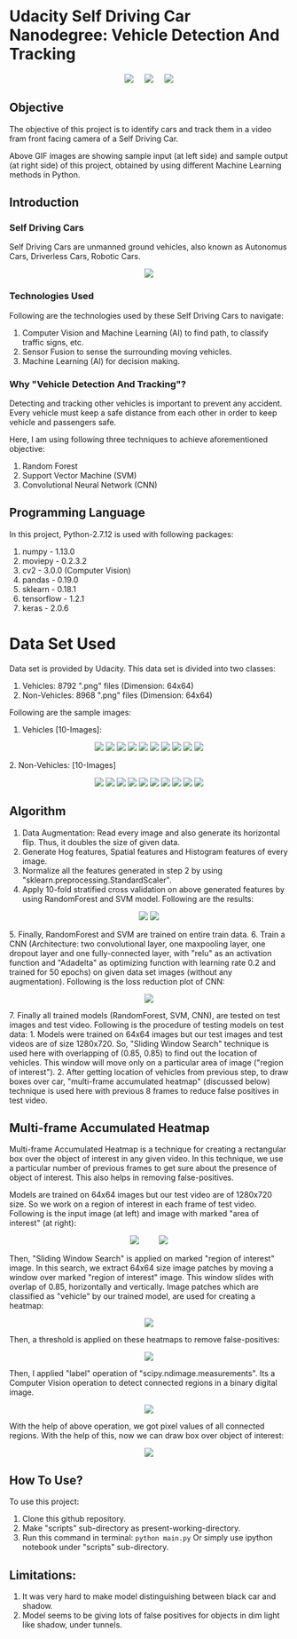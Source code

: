 # Udacity Self Driving Car Nanodegree: Vehicle Detection And Tracking

<p align="center">
<img src="https://github.com/sansinghsanjay/udacity_self_driving_car_vehicle_detection_and_tracking/blob/master/sample_input_output/sample_input.gif">
&nbsp &nbsp
<img src="https://github.com/sansinghsanjay/udacity_self_driving_car_vehicle_detection_and_tracking/blob/master/technologies_used/technologies_used.png">
&nbsp &nbsp
<img src="https://github.com/sansinghsanjay/udacity_self_driving_car_vehicle_detection_and_tracking/blob/master/sample_input_output/sample_output.gif">
</p>

## Objective
The objective of this project is to identify cars and track them in a video fram front facing camera of a Self Driving Car.

Above GIF images are showing sample input (at left side) and sample output (at right side) of this project, obtained by using different Machine Learning methods in Python.

## Introduction

### Self Driving Cars
Self Driving Cars are unmanned ground vehicles, also known as Autonomus Cars, Driverless Cars, Robotic Cars. 
<p align="center">
<img src="https://github.com/sansinghsanjay/udacity_self_driving_car_vehicle_detection_and_tracking/blob/master/images/self-driving-car.jpg">
</p>

### Technologies Used
Following are the technologies used by these Self Driving Cars to navigate:
1. Computer Vision and Machine Learning (AI) to find path, to classify traffic signs, etc.
2. Sensor Fusion to sense the surrounding moving vehicles.
3. Machine Learning (AI) for decision making.

### Why "Vehicle Detection And Tracking"?
Detecting and tracking other vehicles is important to prevent any accident. Every vehicle must keep a safe distance from each other in order to keep vehicle and passengers safe.

Here, I am using following three techniques to achieve aforementioned objective:
1. Random Forest
2. Support Vector Machine (SVM)
3. Convolutional Neural Network (CNN)

## Programming Language
In this project, Python-2.7.12 is used with following packages:
1. numpy - 1.13.0
2. moviepy - 0.2.3.2
3. cv2 - 3.0.0 (Computer Vision)
4. pandas - 0.19.0
5. sklearn - 0.18.1
6. tensorflow - 1.2.1
7. keras - 2.0.6

# Data Set Used
Data set is provided by Udacity. This data set is divided into two classes:
1. Vehicles: 8792 ".png" files (Dimension: 64x64)
2. Non-Vehicles: 8968 ".png" files (Dimension: 64x64)

Following are the sample images:
1. Vehicles [10-Images]:
<p align="center">
<img src="https://github.com/sansinghsanjay/udacity_self_driving_car_vehicle_detection_and_tracking/blob/master/sample_data/vehicle/image0007.png">
<img src="https://github.com/sansinghsanjay/udacity_self_driving_car_vehicle_detection_and_tracking/blob/master/sample_data/vehicle/image0036.png">
<img src="https://github.com/sansinghsanjay/udacity_self_driving_car_vehicle_detection_and_tracking/blob/master/sample_data/vehicle/image0067.png">
<img src="https://github.com/sansinghsanjay/udacity_self_driving_car_vehicle_detection_and_tracking/blob/master/sample_data/vehicle/image0194.png">
<img src="https://github.com/sansinghsanjay/udacity_self_driving_car_vehicle_detection_and_tracking/blob/master/sample_data/vehicle/image0214.png">
<img src="https://github.com/sansinghsanjay/udacity_self_driving_car_vehicle_detection_and_tracking/blob/master/sample_data/vehicle/image0305.png">
<img src="https://github.com/sansinghsanjay/udacity_self_driving_car_vehicle_detection_and_tracking/blob/master/sample_data/vehicle/image0750.png">
<img src="https://github.com/sansinghsanjay/udacity_self_driving_car_vehicle_detection_and_tracking/blob/master/sample_data/vehicle/image0843.png">
<img src="https://github.com/sansinghsanjay/udacity_self_driving_car_vehicle_detection_and_tracking/blob/master/sample_data/vehicle/image0876.png">
<img src="https://github.com/sansinghsanjay/udacity_self_driving_car_vehicle_detection_and_tracking/blob/master/sample_data/vehicle/image0887.png">
</p>
2. Non-Vehicles: [10-Images]
<p align="center">
<img src="https://github.com/sansinghsanjay/udacity_self_driving_car_vehicle_detection_and_tracking/blob/master/sample_data/non_vehicle/extra1729.png">
<img src="https://github.com/sansinghsanjay/udacity_self_driving_car_vehicle_detection_and_tracking/blob/master/sample_data/non_vehicle/extra2.png">
<img src="https://github.com/sansinghsanjay/udacity_self_driving_car_vehicle_detection_and_tracking/blob/master/sample_data/non_vehicle/extra2476.png">
<img src="https://github.com/sansinghsanjay/udacity_self_driving_car_vehicle_detection_and_tracking/blob/master/sample_data/non_vehicle/extra26.png">
<img src="https://github.com/sansinghsanjay/udacity_self_driving_car_vehicle_detection_and_tracking/blob/master/sample_data/non_vehicle/extra423.png">
<img src="https://github.com/sansinghsanjay/udacity_self_driving_car_vehicle_detection_and_tracking/blob/master/sample_data/non_vehicle/extra5227.png">
<img src="https://github.com/sansinghsanjay/udacity_self_driving_car_vehicle_detection_and_tracking/blob/master/sample_data/non_vehicle/extra819.png">
<img src="https://github.com/sansinghsanjay/udacity_self_driving_car_vehicle_detection_and_tracking/blob/master/sample_data/non_vehicle/image216.png">
<img src="https://github.com/sansinghsanjay/udacity_self_driving_car_vehicle_detection_and_tracking/blob/master/sample_data/non_vehicle/image828.png">
<img src="https://github.com/sansinghsanjay/udacity_self_driving_car_vehicle_detection_and_tracking/blob/master/sample_data/non_vehicle/image93.png">
</p>

## Algorithm
1. Data Augmentation: Read every image and also generate its horizontal flip. Thus, it doubles the size of given data.
2. Generate Hog features, Spatial features and Histogram features of every image.
3. Normalize all the features generated in step 2 by using "sklearn.preprocessing.StandardScaler".
4. Apply 10-fold stratified cross validation on above generated features by using RandomForest and SVM model. Following are the results:
<p align="center">
<img src="https://github.com/sansinghsanjay/udacity_self_driving_car_vehicle_detection_and_tracking/blob/master/plots/svm_rf_accuracy_comparison.png">
<img src="https://github.com/sansinghsanjay/udacity_self_driving_car_vehicle_detection_and_tracking/blob/master/plots/svm_rf_kappa_comparison.png">
</p>
5. Finally, RandomForest and SVM are trained on entire train data.
6. Train a CNN (Architecture: two convolutional layer, one maxpooling layer, one dropout layer and one fully-connected layer, with "relu" as an activation function and "Adadelta" as optimizing function with learning rate 0.2 and trained for 50 epochs) on given data set images (without any augmentation). Following is the loss reduction plot of CNN:
<p align="center">
<img src="https://github.com/sansinghsanjay/udacity_self_driving_car_vehicle_detection_and_tracking/blob/master/plots/cnn_loss.png">
</p>
7. Finally all trained models (RandomForest, SVM, CNN), are tested on test images and test video. Following is the procedure of testing models on test data:
	1. Models were trained on 64x64 images but our test images and test videos are of size 1280x720. So, "Sliding Window Search" technique is used here with overlapping of (0.85, 0.85) to find out the location of vehicles. This window will move only on a particular area of image ("region of interest").
	2. After getting location of vehicles from previous step, to draw boxes over car, "multi-frame accumulated heatmap" (discussed below) technique is used here with previous 8 frames to reduce false positives in test video.

## Multi-frame Accumulated Heatmap
Multi-frame Accumulated Heatmap is a technique for creating a rectangular box over the object of interest in any given video. In this technique, we use a particular number of previous frames to get sure about the presence of object of interest. This also helps in removing false-positives.

Models are trained on 64x64 images but our test video are of 1280x720 size. So we work on a region of interest in each frame of test video.
Following is the input image (at left) and image with marked "area of interest" (at right):
<p align="center">
<img src="https://github.com/sansinghsanjay/udacity_self_driving_car_vehicle_detection_and_tracking/blob/master/images/input.jpg">
&nbsp &nbsp
&nbsp &nbsp
<img src="https://github.com/sansinghsanjay/udacity_self_driving_car_vehicle_detection_and_tracking/blob/master/images/input_roi.jpeg">
</p>
Then, "Sliding Window Search" is applied on marked "region of interest" image. In this search, we extract 64x64 size image patches by moving a window over marked "region of interest" image. This window slides with overlap of 0.85, horizontally and vertically.
Image patches which are classified as "vehicle" by our trained model, are used for creating a heatmap:
<p align="center">
<img src="https://github.com/sansinghsanjay/udacity_self_driving_car_vehicle_detection_and_tracking/blob/master/images/heatmap.jpeg">
</p>
Then, a threshold is applied on these heatmaps to remove false-positives:
<p align="center">
<img src="https://github.com/sansinghsanjay/udacity_self_driving_car_vehicle_detection_and_tracking/blob/master/images/threshold_heatmap.jpeg">
</p>
Then, I applied "label" operation of "scipy.ndimage.measurements". Its a Computer Vision operation to detect connected regions in a binary digital image.
<p align="center">
<img src="https://github.com/sansinghsanjay/udacity_self_driving_car_vehicle_detection_and_tracking/blob/master/images/scipy_label.jpeg">
</p>
With the help of above operation, we got pixel values of all connected regions. With the help of this, now we can draw box over object of interest:
<p align="center">
<img src="https://github.com/sansinghsanjay/udacity_self_driving_car_vehicle_detection_and_tracking/blob/master/images/output.jpeg">
</p>

## How To Use?
To use this project:
1. Clone this github repository.
2. Make "scripts" sub-directory as present-working-directory.
3. Run this command in terminal: ```python main.py```
Or simply use ipython notebook under "scripts" sub-directory.

## Limitations:
1. It was very hard to make model distinguishing between black car and shadow.
2. Model seems to be giving lots of false positives for objects in dim light like shadow, under tunnels.
